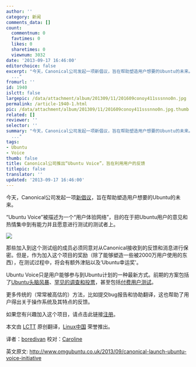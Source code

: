 ```yaml
---
author: ''
category: 新闻
comments_data: []
count:
  commentnum: 0
  favtimes: 0
  likes: 0
  sharetimes: 0
  viewnum: 3032
date: '2013-09-17 16:46:00'
editorchoice: false
excerpt: "今天，Canonical公司发起一项新倡议，旨在帮助塑造用户想要的Ubuntu的未来。\r\nUbuntu Voice被描述为一个用户体验网络，目的在于把Ubuntu用户的意见和热情集中到有能力并且愿意进行测试的测试者上。\r\n\r\n那些加入到这个测
  ..."
fromurl: ''
id: 1940
islctt: false
largepic: /data/attachment/album/201309/11/201609conoy411sssnno0n.jpg
permalink: /article-1940-1.html
pic: /data/attachment/album/201309/11/201609conoy411sssnno0n.jpg.thumb.jpg
related: []
reviewer: ''
selector: ''
summary: "今天，Canonical公司发起一项新倡议，旨在帮助塑造用户想要的Ubuntu的未来。\r\nUbuntu Voice被描述为一个用户体验网络，目的在于把Ubuntu用户的意见和热情集中到有能力并且愿意进行测试的测试者上。\r\n\r\n那些加入到这个测
  ..."
tags:
- Ubuntu
- Voice
thumb: false
title: Canonical公司推出“Ubuntu Voice”，旨在利用用户的反馈
titlepic: false
translator: ''
updated: '2013-09-17 16:46:00'
---
```


今天，Canonical公司发起一项[新倡议](http://design.canonical.com/2013/09/join-in-ubuntuvoice-be-the-voice-of-millions-of-ubuntu-users/)，旨在帮助塑造用户想要的Ubuntu的未来。


“Ubuntu Voice”被描述为一个“用户体验网络”，目的在于把Ubuntu用户的意见和热情集中到有能力并且愿意进行测试的测试者上。


![](/data/attachment/album/201309/11/201609conoy411sssnno0n.jpg)


那些加入到这个测试组的成员必须同意对从Canonical接收到的反馈和消息进行保密。但是，作为加入这个项目的奖励（除了能够塑造一些被2000万用户使用的东西），在测试过程中，将会有额外津贴以及‘Ubuntu幸运奖'。


Ubuntu Voice只是用户能够参与到Ubuntu计划的一种最新方式。前期的方案包括了[Ubuntu头脑风暴](http://www.omgubuntu.co.uk/2013/05/ubuntu-brainstorm-to-get-the-boot)、[罕见的调查和投票](http://www.omgubuntu.co.uk/2013/06/ubuntu-design-team-ask-how-do-you-use-search)，甚至包括[付费用户测试](http://www.omgubuntu.co.uk/2012/10/near-london-get-paid-to-use-ubuntu)。


更多传统的（常常被高估的）方法，比如提交bug报告和协助翻译，这也帮助了用户得出关于操作系统及其特点的反馈。


如果您有兴趣加入这个项目，请点击此链接[注册](http://www.omgubuntu.co.uk/2012/10/near-london-get-paid-to-use-ubuntu)。


 


 


本文由 [LCTT](https://github.com/LCTT/TranslateProject) 原创翻译，[Linux中国](http://linux.cn/portal.php) 荣誉推出。


译者：[boredivan](http://linux.cn/space/boredivan) 校对：[Caroline](space/14763/)


英文原文: <http://www.omgubuntu.co.uk/2013/09/canonical-launch-ubuntu-voice-initiative>